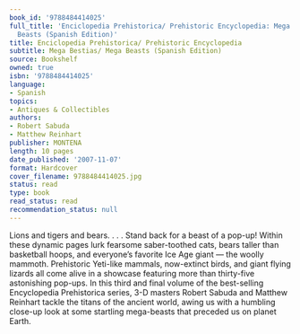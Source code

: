 ```yaml
---
book_id: '9788484414025'
full_title: 'Enciclopedia Prehistorica/ Prehistoric Encyclopedia: Mega Bestias/ Mega
  Beasts (Spanish Edition)'
title: Enciclopedia Prehistorica/ Prehistoric Encyclopedia
subtitle: Mega Bestias/ Mega Beasts (Spanish Edition)
source: Bookshelf
owned: true
isbn: '9788484414025'
language:
- Spanish
topics:
- Antiques & Collectibles
authors:
- Robert Sabuda
- Matthew Reinhart
publisher: MONTENA
length: 10 pages
date_published: '2007-11-07'
format: Hardcover
cover_filename: 9788484414025.jpg
status: read
type: book
read_status: read
recommendation_status: null
---
```

Lions and tigers and bears. . . . Stand back for a beast of a pop-up!
Within these dynamic pages lurk fearsome saber-toothed cats, bears taller than basketball hoops, and everyone’s favorite Ice Age giant — the woolly mammoth. Prehistoric Yeti-like mammals, now-extinct birds, and giant flying lizards all come alive in a showcase featuring more than thirty-five astonishing pop-ups. In this third and final volume of the best-selling Encyclopedia Prehistorica series, 3-D masters Robert Sabuda and Matthew Reinhart tackle the titans of the ancient world, awing us with a humbling close-up look at some startling mega-beasts that preceded us on planet Earth.
